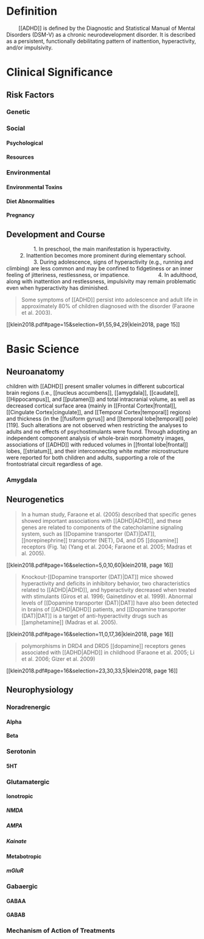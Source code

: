 # Definition
$\qquad$[[ADHD]] is defined by the Diagnostic and Statistical Manual of Mental Disorders (DSM-V) as a chronic neurodevelopment disorder. It is described as a persistent, functionally debilitating pattern of inattention, hyperactivity, and/or impulsivity.

# Clinical Significance

## Risk Factors

### Genetic
### Social
#### Psychological
#### Resources
### Environmental
#### Environmental Toxins
#### Diet Abnormalities
#### Pregnancy


## Development and Course
$\qquad$ $\qquad$ 1. In preschool, the main manifestation is hyperactivity. 
$\qquad$ $\qquad$ 2. Inattention becomes more prominent during elementary school.
$\qquad$ $\qquad$ 3. During adolescence, signs of hyperactivity (e.g., running and climbing) are less common and may be confined to fidgetiness or an inner feeling of jitteriness, restlessness, or impatience.
$\qquad$ $\qquad$ 4.  In adulthood, along with inattention and restlessness, impulsivity may remain problematic even when hyperactivity has diminished.

> Some symptoms of [[ADHD]] persist into adolescence and adult life in approximately 80% of children diagnosed with the disorder (Faraone et al. 2003). 

[[klein2018.pdf#page=15&selection=91,55,94,29|klein2018, page 15]]

# Basic Science
## Neuroanatomy
children with [[ADHD]] present smaller volumes in different subcortical brain regions (i.e., [[nucleus accumbens]], [[amygdala]], [[caudate]], [[Hippocampus]], and [[putamen]]) and total intracranial volume, as well as decreased cortical surface area (mainly in [[Frontal Cortex|frontal]], [[Cingulate Cortex|cingulate]], and [[Temporal Cortex|temporal]] regions) and thickness (in the [[fusiform gyrus]] and [[temporal lobe|temporal]] pole) [119]. Such alterations are not observed when restricting the analyses to adults and no effects of psychostimulants were found. Through adopting an independent component analysis of whole-brain morphometry images, associations of [[ADHD]] with reduced volumes in [[frontal lobe|frontal]] lobes, [[striatum]], and their interconnecting white matter microstructure were reported for both children and adults, supporting a role of the frontostriatal circuit regardless of age.
### Amygdala

## Neurogenetics

> In a human study, Faraone et al. (2005) described that specific genes showed important associations with [[ADHD|ADHD]], and these genes are related to components of the catecholamine signaling system, such as [[Dopamine transporter (DAT)|DAT]], [[norepinephrine]] transporter (NET), D4, and D5 [[dopamine]] receptors (Fig. 1a) (Yang et al. 2004; Faraone et al. 2005; Madras et al. 2005).

[[klein2018.pdf#page=16&selection=5,0,10,60|klein2018, page 16]]

> Knockout-[[Dopamine transporter (DAT)|DAT]] mice showed hyperactivity and deficits in inhibitory behavior, two characteristics related to [[ADHD|ADHD]], and hyperactivity decreased when treated with stimulants (Giros et al. 1996; Gainetdinov et al. 1999). Abnormal levels of [[Dopamine transporter (DAT)|DAT]] have also been detected in brains of [[ADHD|ADHD]] patients, and [[Dopamine transporter (DAT)|DAT]] is a target of anti-hyperactivity drugs such as [[amphetamine]] (Madras et al. 2005).

[[klein2018.pdf#page=16&selection=11,0,17,36|klein2018, page 16]]

> polymorphisms in DRD4 and DRD5 [[dopamine]] receptors genes associated with [[ADHD|ADHD]] in childhood (Faraone et al. 2005; Li et al. 2006; Gizer et al. 2009)

[[klein2018.pdf#page=16&selection=23,30,33,5|klein2018, page 16]]
## Neurophysiology

### Noradrenergic
#### Alpha
#### Beta
### Serotonin
#### 5HT
### Glutamatergic
#### Ionotropic
##### NMDA
##### AMPA
##### Kainate
#### Metabotropic
##### mGluR
### Gabaergic
#### GABAA
#### GABAB

### Mechanism of Action of Treatments
